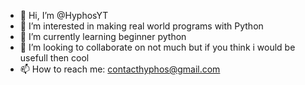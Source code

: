 - 👋 Hi, I’m @HyphosYT
- 👀 I’m interested in making real world programs with Python  
- 🌱 I’m currently learning beginner python
- 💞️ I’m looking to collaborate on not much but if you think i would be usefull then cool
- 📫 How to reach me: contacthyphos@gmail.com

<!---
HyphosYT/HyphosYT is a ✨ special ✨ repository because its `README.md` (this file) appears on your GitHub profile.
You can click the Preview link to take a look at your changes.
--->
